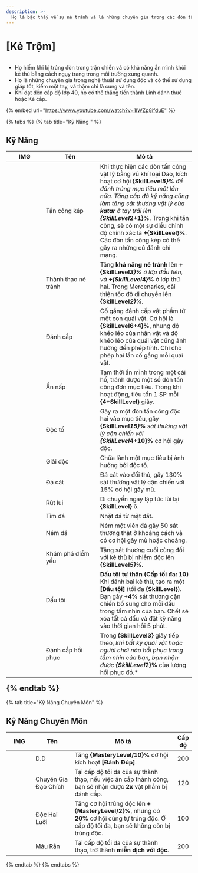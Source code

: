 ```yaml
---
description: >-
  Họ là bậc thầy về sự né tránh và là những chuyên gia trong các đòn tấn công nhanh bằng dao găm, có khả năng loại bỏ đối thủ với tốc độ ngoạn mục.
---
```


# \[Kẻ Trộm]

<figure><img src="../../.gitbook/assets/700px-1Gatuno.png" alt=""><figcaption></figcaption></figure>

* Họ hiếm khi bị trúng đòn trong trận chiến và có khả năng ẩn mình khỏi kẻ thù bằng cách ngụy trang trong môi trường xung quanh.
* Họ là những chuyên gia trong nghệ thuật sử dụng độc và có thể sử dụng giáp tốt, kiếm một tay, và thậm chí là cung và tên.
* Khi đạt đến cấp độ lớp 40, họ có thể thăng tiến thành Lính đánh thuê hoặc Kẻ cắp.

{% embed url="https://www.youtube.com/watch?v=1IWZp8ifduE" %}

{% tabs %}
{% tab title="Kỹ Năng " %}
## **Kỹ Năng**<table><thead><tr><th width="84">IMG</th><th width="131">Tên</th><th>Mô tả</th></tr></thead><tbody><tr><td><img src="../../.gitbook/assets/48a.png" alt=""></td><td>Tấn công kép</td><td>Khi thực hiện các đòn tấn công vật lý bằng vũ khí loại Dao, kích hoạt cơ hội <strong>{SkillLevel*5}%</strong> để đánh trúng mục tiêu một lần nữa. Tăng cấp độ kỹ năng cũng làm tăng sát thương vật lý của <strong>katar</strong> ở tay trái lên <strong>{SkillLevel*2+1}%</strong>. Trong khi tấn công, sẽ có một sự điều chỉnh độ chính xác là <strong>+{SkillLevel}%</strong>. Các đòn tấn công kép có thể gây ra những cú đánh chí mạng.</td></tr><tr><td><img src="../../.gitbook/assets/49a.png" alt=""></td><td>Thành thạo né tránh</td><td>Tăng <strong>khả năng né tránh</strong> lên <strong>+{SkillLevel*3}%</strong> ở lớp đầu tiên, và <strong>+{SkillLevel*4}%</strong> ở lớp thứ hai. Trong Mercenaries, cải thiện tốc độ di chuyển lên <strong>{SkillLevel*2}%</strong>.</td></tr><tr><td><img src="../../.gitbook/assets/50a.png" alt=""></td><td>Đánh cắp</td><td>Cố gắng đánh cắp vật phẩm từ một con quái vật. Cơ hội là <strong>{SkillLevel*6+4}%</strong>, nhưng độ khéo léo của nhân vật và độ khéo léo của quái vật cũng ảnh hưởng đến phép tính. Chỉ cho phép hai lần cố gắng mỗi quái vật.</td></tr><tr><td><img src="../../.gitbook/assets/51a.png" alt=""></td><td>Ẩn nấp</td><td>Tạm thời ẩn mình trong một cái hố, tránh được một số đòn tấn công đơn mục tiêu. Trong khi hoạt động, tiêu tốn 1 SP mỗi <strong>{4+SkillLevel}</strong> giây.</td></tr><tr><td><img src="../../.gitbook/assets/52a.png" alt=""></td><td>Độc tố</td><td>Gây ra một đòn tấn công độc hại vào mục tiêu, gây <strong>{SkillLevel*15}%</strong> sát thương vật lý cận chiến với <strong>{SkillLevel*4+10}%</strong> cơ hội gây độc.</td></tr><tr><td><img src="../../.gitbook/assets/53a.png" alt=""></td><td>Giải độc</td><td>Chữa lành một mục tiêu bị ảnh hưởng bởi độc tố.</td></tr><tr><td><img src="../../.gitbook/assets/149a.png" alt=""></td><td>Đá cát</td><td>Đá cát vào đối thủ, gây 130% sát thương vật lý cận chiến với 15% cơ hội gây mù.</td></tr><tr><td><img src="../../.gitbook/assets/150a.png" alt=""></td><td>Rút lui</td><td>Di chuyển ngay lập tức lùi lại <strong>{SkillLevel}</strong> ô.</td></tr><tr><td><img src="../../.gitbook/assets/750a (1).png" alt=""></td><td>Tìm đá</td><td>Nhặt đá từ mặt đất.</td></tr><tr><td><img src="../../.gitbook/assets/152a.png" alt=""></td><td>Ném đá</td><td>Ném một viên đá gây 50 sát thương thật ở khoảng cách và có cơ hội gây mù hoặc choáng.</td></tr><tr><td><img src="../../.gitbook/assets/773a.png" alt=""></td><td>Khám phá điểm yếu</td><td>Tăng sát thương cuối cùng đối với kẻ thù bị nhiễm độc lên <strong>{SkillLevel*5}%</strong>.</td></tr><tr><td><img src="../../.gitbook/assets/774a.png" alt=""></td><td>Dấu tội</td><td><strong>Dấu tội tự thân (Cấp tối đa: 10)</strong> Khi đánh bại kẻ thù, tạo ra một <strong>[Dấu tội]</strong> (tối đa <strong>{SkillLevel}</strong>). Bạn gây <strong>+4%</strong> sát thương cận chiến bổ sung cho mỗi dấu trong tầm nhìn của bạn. Chết sẽ xóa tất cả dấu và đặt kỹ năng vào thời gian hồi 5 phút.</td></tr><tr><td><img src="../../.gitbook/assets/775a.png" alt=""></td><td>Đánh cắp hồi phục</td><td>Trong <strong>{SkillLevel*3}</strong> giây tiếp theo, <em>khi bất kỳ quái vật hoặc người chơi nào hồi phục trong tầm nhìn của bạn, bạn nhận được **{SkillLevel</em>2}%** của lượng hồi phục đó.*</td></tr></tbody></table>{% endtab %}

{% tab title="Kỹ Năng Chuyên Môn" %}
## Kỹ Năng Chuyên Môn

<table><thead><tr><th width="85">IMG</th><th width="129">Tên</th><th width="383">Mô tả</th><th>Cấp độ</th></tr></thead><tbody><tr><td><img src="../../.gitbook/assets/48a.png" alt=""></td><td>D.D</td><td>Tăng <strong>{MasteryLevel/10}%</strong> cơ hội kích hoạt <strong>[Đánh Đúp]</strong>.</td><td>200</td></tr><tr><td><img src="../../.gitbook/assets/50a.png" alt=""></td><td>Chuyên Gia Đạo Chích</td><td>Tại cấp độ tối đa của sự thành thạo, nếu việc ăn cắp thành công, bạn sẽ nhận được <strong>2x</strong> vật phẩm bị đánh cắp.</td><td>120</td></tr><tr><td><img src="../../.gitbook/assets/52a.png" alt=""></td><td>Độc Hai Lưỡi</td><td>Tăng cơ hội trúng độc lên <strong>+{MasteryLevel/2}%</strong>, nhưng có <strong>20%</strong> cơ hội cũng tự trúng độc. Ở cấp độ tối đa, bạn sẽ không còn bị trúng độc.</td><td>100</td></tr><tr><td><img src="../../.gitbook/assets/53a.png" alt=""></td><td>Máu Rắn</td><td>Tại cấp độ tối đa của sự thành thạo, trở thành <strong>miễn dịch với độc</strong>.</td><td>200</td></tr></tbody></table>{% endtab %}
{% endtabs %}
